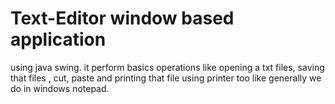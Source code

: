 # Text-Editor window based application
using java swing. it perform basics operations like opening a txt files, saving that files , cut, paste  and printing that file using printer too like generally we do in windows notepad.
